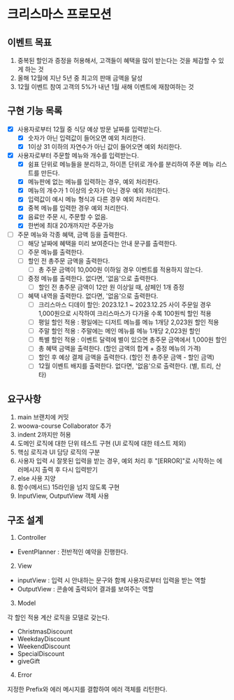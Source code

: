 # 크리스마스 프로모션

## 이벤트 목표

1. 중복된 할인과 증정을 허용해서, 고객들이 혜택을 많이 받는다는 것을 체감할 수 있게 하는 것
2. 올해 12월에 지난 5년 중 최고의 판매 금액을 달성
3. 12월 이벤트 참여 고객의 5%가 내년 1월 새해 이벤트에 재참여하는 것

## 구현 기능 목록

- [x] 사용자로부터 12월 중 식당 예상 방문 날짜를 입력받는다.
  - [x] 숫자가 아닌 입력값이 들어오면 예외 처리한다.
  - [x] 1이상 31 이하의 자연수가 아닌 값이 들어오면 예외 처리한다.
- [x] 사용자로부터 주문할 메뉴와 개수를 입력받는다.
  - [x] 쉼표 단위로 메뉴들을 분리하고, 하이픈 단위로 개수를 분리하여 주문 메뉴 리스트를 만든다.
  - [x] 메뉴판에 없는 메뉴를 입력하는 경우, 예외 처리한다.
  - [x] 메뉴의 개수가 1 이상의 숫자가 아닌 경우 예외 처리한다.
  - [x] 입력값이 예시 메뉴 형식과 다른 경우 예외 처리한다.
  - [x] 중복 메뉴를 입력한 경우 예외 처리한다.
  - [x] 음료만 주문 시, 주문할 수 없음.
  - [x] 한번에 최대 20개까지만 주문가능
- [ ] 주문 메뉴와 각종 혜택, 금액 등을 출력한다.
  - [ ] 해당 날짜에 혜택을 미리 보여준다는 안내 문구를 출력한다.
  - [ ] 주문 메뉴를 출력한다.
  - [ ] 할인 전 총주문 금액을 출력한다.
    - [ ] 총 주문 금액이 10,000원 이하일 경우 이벤트를 적용하지 않는다.
  - [ ] 증정 메뉴를 출력한다. 없다면, '없음'으로 출력한다.
    - [ ] 할인 전 총주문 금액이 12만 원 이상일 때, 샴페인 1개 증정
  - [ ] 혜택 내역을 출력한다. 없다면, '없음'으로 출력한다.
    - [ ] 크리스마스 디데이 할인: 2023.12.1 ~ 2023.12.25 사이 주문일 경우 1,000원으로 시작하여 크리스마스가 다가올 수록 100원씩 할인 적용
    - [ ] 평일 할인 적용 : 평일에는 디저트 메뉴를 메뉴 1개당 2,023원 할인 적용
    - [ ] 주말 할인 적용 : 주말에는 메인 메뉴를 메뉴 1개당 2,023원 할인
    - [ ] 특별 할인 적용 : 이벤트 달력에 별이 있으면 총주문 금액에서 1,000원 할인
    - [ ] 총 혜택 금액을 출력한다. (할인 금액의 합계 + 증정 메뉴의 가격)
    - [ ] 할인 후 예상 결제 금액을 출력한다. (할인 전 총주문 금액 - 할인 금액)
    - [ ] 12월 이벤트 배지를 출력한다. 없다면, '없음'으로 출력한다. (별, 트리, 산타)

## 요구사항

1. main 브랜치에 커밋
2. woowa-course Collaborator 추가
3. indent 2까지만 허용
4. 도메인 로직에 대한 단위 테스트 구현 (UI 로직에 대한 테스트 제외)
5. 핵심 로직과 UI 담당 로직의 구분
6. 사용자 입력 시 잘못된 입력을 받는 경우, 예외 처리 후 "[ERROR]"로 시작하는 에러메시지 출력 후 다시 입력받기
7. else 사용 지양
8. 함수(메서드) 15라인을 넘지 않도록 구현
9. InputView, OutputView 객체 사용

## 구조 설계

1. Controller

- EventPlanner : 전반적인 예약을 진행한다.

2. View

- inputView : 입력 시 안내하는 문구와 함께 사용자로부터 입력을 받는 역할
- OutputView : 콘솔에 출력되어 결과를 보여주는 역할

3. Model

각 할인 적용 계산 로직을 모델로 갖는다.

- ChristmasDiscount
- WeekdayDiscount
- WeekendDiscount
- SpecialDiscount
- giveGift

4. Error

지정한 Prefix와 에러 메시지를 결합하여 에러 객체를 리턴한다.
